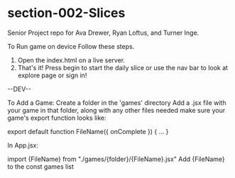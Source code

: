 # section-002-Slices
Senior Project repo for Ava Drewer, Ryan Loftus, and Turner Inge.

To Run game on device Follow these steps.
  1. Open the index.html on a live server.
  2. That's it! Press begin to start the daily slice or use the nav bar to look at explore page or sign in!
 
--DEV--

To Add a Game:
Create a folder in the 'games' directory
Add a .jsx file with your game in that folder, along with any other files needed
make sure your game's export function looks like:

export default function FileName({ onComplete }) { 
  ... 
  }

In App.jsx:

import {FileName} from "./games/{folder}/{FileName}.jsx"
Add {FileName} to the const games list
